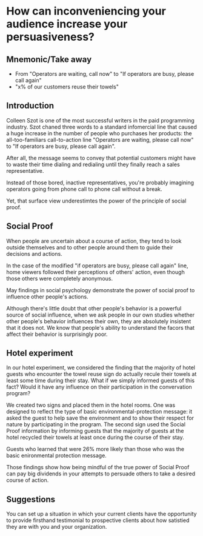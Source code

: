 How can inconveniencing your audience increase your persuasiveness?
===================================================================

## Mnemonic/Take away
* From "Operators are waiting, call now" to "If operators are busy, please call again"
* "x% of our customers reuse their towels"

## Introduction
Colleen Szot is one of the most successful writers in the paid programming industry. Szot chaned three words to a standard infomercial line that caused a huge increase in the number of people who purchases her products: the all-too-familiars call-to-action line "Operators are waiting, please call now" to "If operators are busy, please call again".

After all, the message seems to convey that potential customers might have to waste their time dialing and redialing until they finally reach a sales representative. 

Instead of those bored, inactive representatives, you're probably imagining operators going from phone call to phone call without a break.

Yet, that surface view underestimtes the power of the principle of social proof.

## Social Proof
When people are uncertain about a course of action, they tend to look outside themselves and to other people around them to guide their decisions and actions.

In the case of the modified "if operators are busy, please call again" line, home viewers followed their perceptions of others' action, even though those others were completely anonymous.

May findings in social psychology demonstrate the power of social proof to influence other people's actions.

Although there's little doubt that other people's behavior is a powerful source of social influence, when we ask people in our own studies whether other people's behavior influences their own, they are absolutely insistent that it does not. We know that people's ability to understand the facors that affect their behavior is surprisingly poor.

## Hotel experiment
In our hotel experiment, we considered the finding that the majority of hotel guests who encounter the towel reuse sign do actually recule their towels at least some time during their stay. What if we simply informed guests of this fact? Would it have any influence on their participation in the convervation program?

We created two signs and placed them in the hotel rooms. One was designed to reflect the type of basic environmental-protection message: it asked the guest to help save the environment and to show their respect for nature by participating in the program. The second sign used the Social Proof information by informing guests that the majority of guests at the hotel recycled their towels at least once during the course of their stay.

Guests who learned that were 26% more likely than those who was the basic enironmental protection message.

Those findings show how being mindful of the true power of Social Proof can pay big dividends in your attempts to persuade others to take a desired course of action.

## Suggestions
You can set up a situation in which your current clients have the opportunity to provide firsthand testimonial to prospective clients about how satistied they are with you and your organization.



